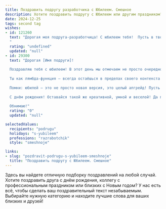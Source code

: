 ```yaml
---
title: Поздравить подругу разработчика с Юбилеем. Смешное
description: Хотите поздравить подругу с Юбилеем или другим праздником? Наш ИИ создаст незабываемое поздравление, а вы обязательно выделитесь среди других.  
date: 2024-12-25
tags: second tag
wishes:
- id: 121260
  text: "Дорогая моя подруга-разработчица! С юбилеем тебя!  Пусть в твоей жизни будет как можно меньше багов, а только стабильный поток счастья, любви и позитива!  Желаю, чтобы твой код жизни был безупречным, а дебаггер — всегда под рукой (шутка, конечно,  хотя… на всякий случай!).  Пусть  твои успехи будут настолько масштабными, что затмят все мировые рекорды по скорости загрузки страниц!  Будь счастлива,  любима и всегда на пике своей производительности (в хорошем смысле, разумеется!).
  "
  rating: "undefined"
  updated: "null"
- id: 29300
  text: "Дорогая [Имя подруги]!
  
  Поздравляю тебя с юбилеем! В этот день мы отмечаем не просто очередной год — мы отмечаем твоё великолепие как разработчика и как человека!
  
  Ты как лямбда-функция — всегда остаёшься в пределах своего контекста и не забываешь про главное! Пусть багов в жизни будет минимум, а функций — в разы больше. Желаю, чтобы код всегда компилировался с первого раза, а ошибки отображались лишь в тестах, ведь кто сказал, что настоящая жизнь должна быть без отладчика?
  
  Помни: юбилей — это не просто новая версия, это целый апгрейд! Пусть твои идеи взлетают, как ракетный код, а счастье присоединяется к твоим проектам, будто открытый API.
  
  С днём рождения! Оставайся такой же креативной, умной и веселой! Да пребудет с тобой сила… и достаточное количество кофе!
  
  Обнимаю!"
  rating: "0"
  updated: "null"

selectedValues:
  recipients: "podrugu"
  holidays: "s-yubileem"
  professions: "razrabotchik"
  style: "smeshnoje"

links:
- slug: "pozdravit-podrugu-s-yubileem-smeshnoje"
  title: "Поздравить подругу с Юбилеем. Смешное"
---
```


Здесь вы найдете отличную подборку поздравлений на любой случай. 
Хотите поздравить друга с днём рождения, коллегу с профессиональным праздником или близких с Новым годом? У нас есть всё, чтобы сделать ваш поздравительный текст незабываемым. Выбирайте нужную категорию и находите лучшие слова для ваших близких и друзей!
